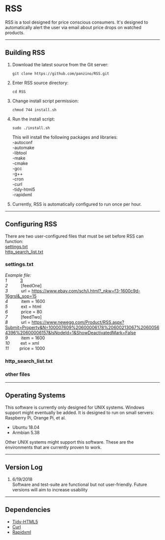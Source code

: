 # RSS

RSS is a tool designed for price conscious consumers. It's designed to automatically alert the user via email about price drops on watched products.

___
## Building RSS

1. Download the latest source from the Git server: 
	```
   git clone https://github.com/panzino/RSS.git
	```
2. Enter RSS source directory:
	```
   cd RSS
	```
3. Change install script permission:
	```
   chmod 744 install.sh
	```
4. Run the install script:
	```
   sudo ./install.sh
	```
	
   This will install the following packages and libraries:  
   -autoconf  
   -automake  
   -libtool  
   -make  
   -cmake  
   -gcc  
   -g++  
   -cron  
   -curl  
   -tidy-html5  
   -rapidxml  

3. Currently, RSS is automatically configured to run once per hour. 

___
## Configuring RSS

There are two user-configured files that must be set before RSS can function:   
   [settings.txt][1]  
   [http_search_list.txt][2]  


### settings.txt

*Example file:*  
   *1* &nbsp; &nbsp; &nbsp; &nbsp; &nbsp; [3]  
   *2* &nbsp; &nbsp; &nbsp; &nbsp; &nbsp; [feedOne]    
   *3* &nbsp; &nbsp; &nbsp; &nbsp; &nbsp; url = https://www.ebay.com/sch/i.html?_nkw=f3-1600c9d-16grsl&_sop=15  
   *4* &nbsp; &nbsp; &nbsp; &nbsp; &nbsp; item = 1600  
   *5* &nbsp; &nbsp; &nbsp; &nbsp; &nbsp; ext = html  
   *6* &nbsp; &nbsp; &nbsp; &nbsp; &nbsp; price = 80  
   *7* &nbsp; &nbsp; &nbsp; &nbsp; &nbsp; [feedTwo]  
   *8* &nbsp; &nbsp; &nbsp; &nbsp; &nbsp; url = https://www.newegg.com/Product/RSS.aspx?Submit=Property&N=100007609%20600006178%20600213067%20600564396%20600006157&IsNodeId=1&ShowDeactivatedMark=False  
   *9* &nbsp; &nbsp; &nbsp; &nbsp; &nbsp; item = 1600  
   *10* &nbsp; &nbsp; &nbsp; &nbsp; ext = xml  
   *11* &nbsp; &nbsp; &nbsp; &nbsp; price = 1000  

### http_search_list.txt


### other files

	


___
## Operating Systems

This software is currently only designed for UNIX systems. Windows support might eventually be added. It is designed to run on small servers: Raspberry Pi, Orange Pi, et al. 

* Ubuntu 18.04
* Armbian 5.38

Other UNIX systems might support this software. These are the environments that are currently proven to work.

___
## Version Log

1. 6/19/2018  
   Software and test-suite are functional but not user-friendly. Future versions will aim to increase usability

___
## Dependencies

  - [Tidy-HTML5][3]  
  - [Curl][4]  
  - [Rapidxml][5]  


[1]: settings.txt
[2]: http_search_list.txt
[3]: https://github.com/htacg/tidy-html5
[4]: https://github.com/curl/curl
[5]: http://rapidxml.sourceforge.net/manual.html